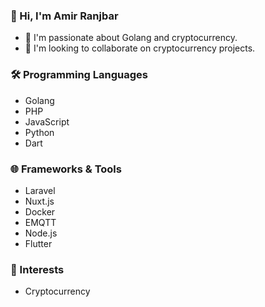 ### 👋 Hi, I'm Amir Ranjbar
- 🌱 I'm passionate about Golang and cryptocurrency.
- 💞️ I'm looking to collaborate on cryptocurrency projects.

### 🛠 Programming Languages
- Golang
- PHP
- JavaScript
- Python
- Dart

### 🌐 Frameworks & Tools
- Laravel
- Nuxt.js
- Docker
- EMQTT
- Node.js
- Flutter

### 🚀 Interests
- Cryptocurrency
